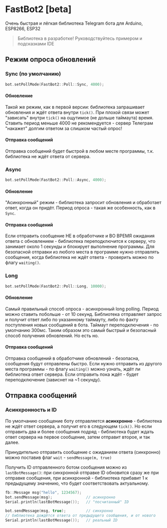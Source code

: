 # FastBot2 [beta]
Очень быстрая и лёгкая библиотека Telegram бота для Arduino, ESP8266, ESP32

> Библиотека в разработке! Руководствуйтесь примером и подсказками IDE

## Режим опроса обновлений
### Sync (по умолчанию)
```cpp
bot.setPollMode(FastBot2::Poll::Sync, 4000);
```
#### Обновление
Такой же режим, как в первой версии: библиотека запрашивает обновления и ждёт ответа внутри `tick()`. При плохой связи может "зависать" внутри `tick()` на ощутимое (не дольше таймаута) время. Ставить период меньше 4000 не рекомендуется - сервер Телеграм "накажет" долгим ответом за слишком частый опрос!

#### Отправка сообщений
Отправка сообщений будет быстрой в любом месте программы, т.к. библиотека не ждёт ответа от сервера.

### Async
```cpp
bot.setPollMode(FastBot2::Poll::Async, 4000);
```
#### Обновление
"Асинхронный" режим - библиотека запросит обновления и обработает ответ, когда он придёт. Период опроса - такая же особенность, как в `Sync`.

#### Отправка сообщений
Если отправить сообщение НЕ в обработчике и ВО ВРЕМЯ ожидания ответа с обновлением - библиотека переподключится к серверу, что занимает около 1 секунды и блокирует выполнение программы. Для безопасной отправки из любого места в программе нужно отправлять сообщения, когда библиотека не ждёт ответа - проверить можно по флагу `waiting()`.

### Long
```cpp
bot.setPollMode(FastBot2::Poll::Long, 10000);
```
#### Обновление
Самый правильный способ опроса - асинхронный long polling. Период можно ставить побольше - от 10 секунд. Библиотека отправляет запрос и получит ответ либо по указанному таймауту, либо по факту поступления новых сообщений в бота. Таймаут переподключения - по умолчанию 300мс. Таким образом это самый быстрый и безопасный способ получения обновлений. Но есть но.

#### Отправка сообщений
Отправка сообщений в обработчике обновлений - безопасна, сообщения будут отправлены быстро. Если нужно отправить из другого места программы - по флагу `waiting()` можно узнать, ждёт ли библиотека ответ сервера. Если отправить пока ждёт - будет переподключение (зависнет на ~1 секунду).


## Отправка сообщений
### Асинхронность и ID
По умолчанию сообщение боту отправляется **асинхронно** - библиотека не ждёт ответ сервера, а получит его в следующем `tick()`. Но если отправить два и более сообщения подряд - библиотека будет ждать ответ сервера на первое сообщение, затем отправит второе, и так далее. 

Принудительно отправить сообщение с ожиданием ответа (синхронно) можно поставив флаг `wait` - `sendMessage(m, true)`

Получить ID отправленного ботом сообщения можно из `lastBotMessage()`: при синхронной отправке ID обновится сразу же при отправке сообщения, при асинхронной - библиотека прибавит 1 к предыдущему значению, что будет соответствовать актуальному.

```cpp
fb::Message msg("hello", 1234567);
bot.sendMessage(msg);               // асинхронно
Serial.println(lastBotMessage());   // "посчитанный" ID

bot.sendMessage(msg, true);         // синхронно
// библиотека дождётся ответа от предыдущего сообщения, и от нового
Serial.println(lastBotMessage());   // реальный ID
```